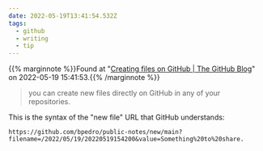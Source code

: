 ```yaml
---
date: 2022-05-19T13:41:54.532Z
tags:
  - github
  - writing
  - tip
---
```

{{% marginnote %}}Found at "[Creating files on GitHub | The GitHub Blog](https://github.blog/2012-12-05-creating-files-on-github/)" on 2022-05-19 15:41:53.{{% /marginnote %}}

> you can create new files directly on GitHub in any of your repositories.

This is the syntax of the "new file" URL that GitHub understands:

`https://github.com/bpedro/public-notes/new/main?filename=/2022/05/19/20220519154200&value=Something%20to%20share.`

